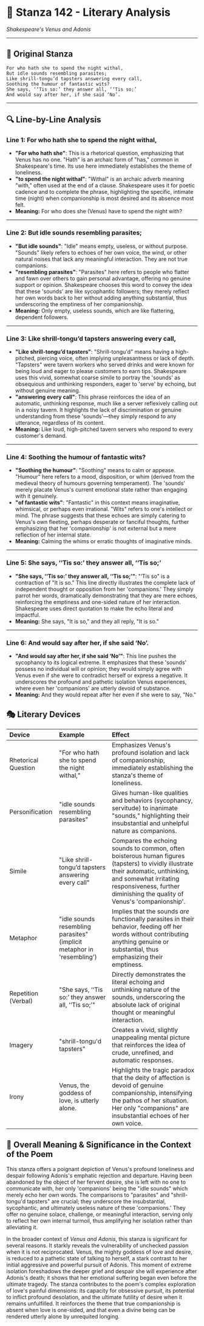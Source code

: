 # 🌹 Stanza 142 - Literary Analysis
*Shakespeare's Venus and Adonis*

---

## 📖 Original Stanza
```
For who hath she to spend the night withal,
But idle sounds resembling parasites;       
Like shrill-tongu’d tapsters answering every call,
Soothing the humour of fantastic wits?
She says, ‘‘Tis so:’ they answer all, ‘‘Tis so;’
And would say after her, if she said ‘No’.
```

---

## 🔍 Line-by-Line Analysis

### Line 1: For who hath she to spend the night withal,
*   **"For who hath she"**: This is a rhetorical question, emphasizing that Venus has no one. "Hath" is an archaic form of "has," common in Shakespeare's time. Its use here immediately establishes the theme of loneliness.
*   **"to spend the night withal"**: "Withal" is an archaic adverb meaning "with," often used at the end of a clause. Shakespeare uses it for poetic cadence and to complete the phrase, highlighting the specific, intimate time (night) when companionship is most desired and its absence most felt.
*   **Meaning:** For who does she (Venus) have to spend the night with?

---

### Line 2: But idle sounds resembling parasites;
*   **"But idle sounds"**: "Idle" means empty, useless, or without purpose. "Sounds" likely refers to echoes of her own voice, the wind, or other natural noises that lack any meaningful interaction. They are not true companions.
*   **"resembling parasites"**: "Parasites" here refers to people who flatter and fawn over others to gain personal advantage, offering no genuine support or opinion. Shakespeare chooses this word to convey the idea that these 'sounds' are like sycophantic followers; they merely reflect her own words back to her without adding anything substantial, thus underscoring the emptiness of her companionship.
*   **Meaning:** Only empty, useless sounds, which are like flattering, dependent followers.

---

### Line 3: Like shrill-tongu’d tapsters answering every call,
*   **"Like shrill-tongu’d tapsters"**: "Shrill-tongu'd" means having a high-pitched, piercing voice, often implying unpleasantness or lack of depth. "Tapsters" were tavern workers who served drinks and were known for being loud and eager to please customers to earn tips. Shakespeare uses this vivid, somewhat coarse simile to portray the 'sounds' as obsequious and unthinking responders, eager to 'serve' by echoing, but without genuine meaning.
*   **"answering every call"**: This phrase reinforces the idea of an automatic, unthinking response, much like a server reflexively calling out in a noisy tavern. It highlights the lack of discrimination or genuine understanding from these 'sounds'—they simply respond to any utterance, regardless of its content.
*   **Meaning:** Like loud, high-pitched tavern servers who respond to every customer's demand.

---

### Line 4: Soothing the humour of fantastic wits?
*   **"Soothing the humour"**: "Soothing" means to calm or appease. "Humour" here refers to a mood, disposition, or whim (derived from the medieval theory of humours governing temperament). The 'sounds' merely placate Venus's current emotional state rather than engaging with it genuinely.
*   **"of fantastic wits"**: "Fantastic" in this context means imaginative, whimsical, or perhaps even irrational. "Wits" refers to one's intellect or mind. The phrase suggests that these echoes are simply catering to Venus's own fleeting, perhaps desperate or fanciful thoughts, further emphasizing that her 'companionship' is not external but a mere reflection of her internal state.
*   **Meaning:** Calming the whims or erratic thoughts of imaginative minds.

---

### Line 5: She says, ‘‘Tis so:’ they answer all, ‘‘Tis so;’
*   **"She says, ‘‘Tis so:’ they answer all, ‘‘Tis so;’"**: "‘Tis so" is a contraction of "It is so." This line directly illustrates the complete lack of independent thought or opposition from her 'companions.' They simply parrot her words, dramatically demonstrating that they are mere echoes, reinforcing the emptiness and one-sided nature of her interaction. Shakespeare uses direct quotation to make the echo literal and impactful.
*   **Meaning:** She says, "It is so," and they all reply, "It is so."

---

### Line 6: And would say after her, if she said ‘No’.
*   **"And would say after her, if she said ‘No’"**: This line pushes the sycophancy to its logical extreme. It emphasizes that these 'sounds' possess no individual will or opinion; they would simply agree with Venus even if she were to contradict herself or express a negative. It underscores the profound and pathetic isolation Venus experiences, where even her 'companions' are utterly devoid of substance.
*   **Meaning:** And they would repeat after her even if she were to say, "No."

## 🎭 Literary Devices

| Device               | Example                                                              | Effect                                                                                                                                                                                                                                           |
| :------------------- | :------------------------------------------------------------------- | :--------------------------------------------------------------------------------------------------------------------------------------------------------------------------------------------------------------------------------------- |
| Rhetorical Question  | "For who hath she to spend the night withal,"                       | Emphasizes Venus's profound isolation and lack of companionship, immediately establishing the stanza's theme of loneliness.                                                                                                            |
| Personification      | "idle sounds resembling parasites"                                   | Gives human-like qualities and behaviors (sycophancy, servitude) to inanimate "sounds," highlighting their insubstantial and unhelpful nature as companions.                                                                         |
| Simile               | "Like shrill-tongu’d tapsters answering every call"                 | Compares the echoing sounds to common, often boisterous human figures (tapsters) to vividly illustrate their automatic, unthinking, and somewhat irritating responsiveness, further diminishing the quality of Venus's 'companionship'. |
| Metaphor             | "idle sounds resembling parasites" (implicit metaphor in 'resembling') | Implies that the sounds *are* functionally parasites in their behavior, feeding off her words without contributing anything genuine or substantial, thus emphasizing their emptiness.                                                  |
| Repetition (Verbal)  | "She says, ‘‘Tis so:’ they answer all, ‘‘Tis so;’"                   | Directly demonstrates the literal echoing and unthinking nature of the sounds, underscoring the absolute lack of original thought or meaningful interaction.                                                                       |
| Imagery              | "shrill-tongu'd tapsters"                                            | Creates a vivid, slightly unappealing mental picture that reinforces the idea of crude, unrefined, and automatic responses.                                                                                                           |
| Irony                | Venus, the goddess of love, is utterly alone.                        | Highlights the tragic paradox that the deity of affection is devoid of genuine companionship, intensifying the pathos of her situation. Her only "companions" are insubstantial echoes of her own voice.                                   |

## 🎯 Overall Meaning & Significance in the Context of the Poem

This stanza offers a poignant depiction of Venus's profound loneliness and despair following Adonis's emphatic rejection and departure. Having been abandoned by the object of her fervent desire, she is left with no one to communicate with, her only 'companions' being the "idle sounds" which merely echo her own words. The comparisons to "parasites" and "shrill-tongu'd tapsters" are crucial; they underscore the insubstantial, sycophantic, and ultimately useless nature of these 'companions.' They offer no genuine solace, challenge, or meaningful interaction, serving only to reflect her own internal turmoil, thus amplifying her isolation rather than alleviating it.

In the broader context of *Venus and Adonis*, this stanza is significant for several reasons. It starkly reveals the vulnerability of unchecked passion when it is not reciprocated. Venus, the mighty goddess of love and desire, is reduced to a pathetic state of talking to herself, a stark contrast to her initial aggressive and powerful pursuit of Adonis. This moment of extreme isolation foreshadows the deeper grief and despair she will experience after Adonis's death; it shows that her emotional suffering began even before the ultimate tragedy. The stanza contributes to the poem's complex exploration of love's painful dimensions: its capacity for obsessive pursuit, its potential to inflict profound desolation, and the ultimate futility of desire when it remains unfulfilled. It reinforces the theme that true companionship is absent when love is one-sided, and that even a divine being can be rendered utterly alone by unrequited longing.
